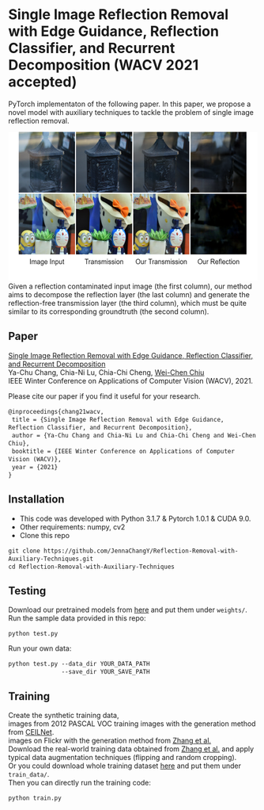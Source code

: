 # Single Image Reflection Removal with Edge Guidance, Reflection Classifier, and Recurrent Decomposition (WACV 2021 accepted)
PyTorch implementaton of the following paper. In this paper, we propose a novel model with auxiliary techniques to tackle the problem of single image reflection removal. 
<div align=center><img height="300" src="https://github.com/JennaChangY/Reflection-Removal-with-Auxiliary-Techniques/blob/main/teaser.png"/></div>
Given a reflection contaminated input image (the first column), our method aims to decompose the reflection layer (the last column) and generate the reflection-free transmission
layer (the third column), which must be quite similar to its corresponding groundtruth (the second column).  

## Paper
[Single Image Reflection Removal with Edge Guidance, Reflection Classifier, and Recurrent Decomposition](https://people.cs.nctu.edu.tw/~walon/publications/chang2021wacv.pdf)  
Ya-Chu Chang, Chia-Ni Lu, Chia-Chi Cheng, [Wei-Chen Chiu](https://walonchiu.github.io/)  
IEEE Winter Conference on Applications of Computer Vision (WACV), 2021.  

Please cite our paper if you find it useful for your research.  
```
@inproceedings{chang21wacv,
 title = {Single Image Reflection Removal with Edge Guidance, Reflection Classifier, and Recurrent Decomposition},
 author = {Ya-Chu Chang and Chia-Ni Lu and Chia-Chi Cheng and Wei-Chen Chiu},
 booktitle = {IEEE Winter Conference on Applications of Computer Vision (WACV)},
 year = {2021}
}
```

## Installation
* This code was developed with Python 3.1.7 & Pytorch 1.0.1 & CUDA 9.0.
* Other requirements: numpy, cv2
* Clone this repo
```
git clone https://github.com/JennaChangY/Reflection-Removal-with-Auxiliary-Techniques.git
cd Reflection-Removal-with-Auxiliary-Techniques
```

## Testing
Download our pretrained models from [here](https://drive.google.com/drive/folders/1fZPnxjmI_2auJVjIc6jZAhDBWvdmTZuo?usp=sharing) and put them under `weights/`.  
Run the sample data provided in this repo:
```
python test.py
```
Run your own data:
```
python test.py --data_dir YOUR_DATA_PATH
               --save_dir YOUR_SAVE_PATH
```

## Training
Create the synthetic training data,  
   images from 2012 PASCAL VOC training images with the generation method from [CEILNet](https://github.com/fqnchina/CEILNet/).  
   images on Flickr with the generation method from [Zhang et al.](https://github.com/ceciliavision/perceptual-reflection-removal)    
Download the real-world training data obtained from [Zhang et al.](https://github.com/ceciliavision/perceptual-reflection-removal) and apply typical data augmentation techniques (flipping and random cropping).  
Or you could download whole training dataset [here](https://drive.google.com/drive/folders/1ogX2XORPgLhjj3BThGo4pKCCcG0A-fCf?usp=sharing) and put them under `train_data/`.  
Then you can directly run the training code:
```
python train.py
```

